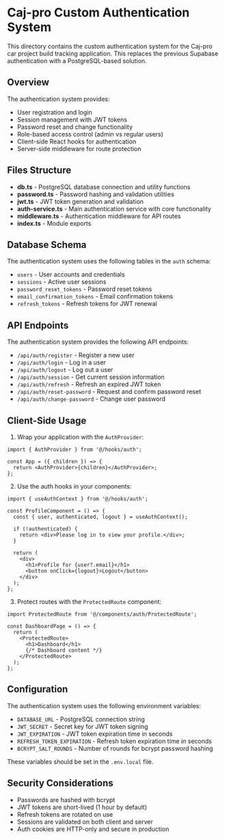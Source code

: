 # Caj-pro Custom Authentication System

This directory contains the custom authentication system for the Caj-pro car project build tracking application. This replaces the previous Supabase authentication with a PostgreSQL-based solution.

## Overview

The authentication system provides:

- User registration and login
- Session management with JWT tokens
- Password reset and change functionality
- Role-based access control (admin vs regular users)
- Client-side React hooks for authentication
- Server-side middleware for route protection

## Files Structure

- **db.ts** - PostgreSQL database connection and utility functions
- **password.ts** - Password hashing and validation utilities
- **jwt.ts** - JWT token generation and validation
- **auth-service.ts** - Main authentication service with core functionality
- **middleware.ts** - Authentication middleware for API routes
- **index.ts** - Module exports

## Database Schema

The authentication system uses the following tables in the `auth` schema:

- `users` - User accounts and credentials
- `sessions` - Active user sessions
- `password_reset_tokens` - Password reset tokens
- `email_confirmation_tokens` - Email confirmation tokens
- `refresh_tokens` - Refresh tokens for JWT renewal

## API Endpoints

The authentication system provides the following API endpoints:

- `/api/auth/register` - Register a new user
- `/api/auth/login` - Log in a user
- `/api/auth/logout` - Log out a user
- `/api/auth/session` - Get current session information
- `/api/auth/refresh` - Refresh an expired JWT token
- `/api/auth/reset-password` - Request and confirm password reset
- `/api/auth/change-password` - Change user password

## Client-Side Usage

1. Wrap your application with the `AuthProvider`:

```tsx
import { AuthProvider } from '@/hooks/auth';

const App = ({ children }) => {
  return <AuthProvider>{children}</AuthProvider>;
};
```

2. Use the auth hooks in your components:

```tsx
import { useAuthContext } from '@/hooks/auth';

const ProfileComponent = () => {
  const { user, authenticated, logout } = useAuthContext();

  if (!authenticated) {
    return <div>Please log in to view your profile.</div>;
  }

  return (
    <div>
      <h1>Profile for {user?.email}</h1>
      <button onClick={logout}>Logout</button>
    </div>
  );
};
```

3. Protect routes with the `ProtectedRoute` component:

```tsx
import ProtectedRoute from '@/components/auth/ProtectedRoute';

const DashboardPage = () => {
  return (
    <ProtectedRoute>
      <h1>Dashboard</h1>
      {/* Dashboard content */}
    </ProtectedRoute>
  );
};
```

## Configuration

The authentication system uses the following environment variables:

- `DATABASE_URL` - PostgreSQL connection string
- `JWT_SECRET` - Secret key for JWT token signing
- `JWT_EXPIRATION` - JWT token expiration time in seconds
- `REFRESH_TOKEN_EXPIRATION` - Refresh token expiration time in seconds
- `BCRYPT_SALT_ROUNDS` - Number of rounds for bcrypt password hashing

These variables should be set in the `.env.local` file.

## Security Considerations

- Passwords are hashed with bcrypt
- JWT tokens are short-lived (1 hour by default)
- Refresh tokens are rotated on use
- Sessions are validated on both client and server
- Auth cookies are HTTP-only and secure in production
